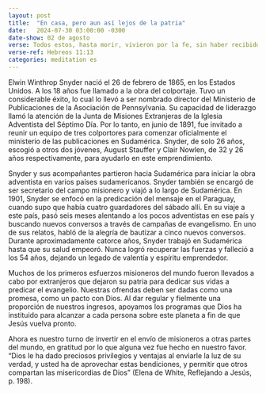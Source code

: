 ```yaml
---
layout: post
title:  "En casa, pero aun así lejos de la patria"
date:   2024-07-30 03:00:00 -0300
date-show: 02 de agosto
verse: Todos estos, hasta morir, vivieron por la fe, sin haber recibido las promesas, mirándolas de lejos, saludándolas y confesando que eran peregrinos y forasteros en la tierra.
verse-ref: Hebreos 11:13
categories: meditation es
---
```


Elwin Winthrop Snyder nació el 26 de febrero de 1865, en los Estados Unidos. A los 18 años fue llamado a la obra del colportaje. Tuvo un considerable éxito, lo cual lo llevó a ser nombrado director del Ministerio de Publicaciones de la Asociación de Pennsylvania. Su capacidad de liderazgo llamó la atención de la Junta de Misiones Extranjeras de la Iglesia Adventista del Séptimo Día. Por lo tanto, en junio de 1891, fue invitado a reunir un equipo de tres colportores para comenzar oficialmente el ministerio de las publicaciones en Sudamérica. Snyder, de solo 26 años, escogió a otros dos jóvenes, August Stauffer y Clair Nowlen, de 32 y 26 años respectivamente, para ayudarlo en este emprendimiento.

Snyder y sus acompañantes partieron hacia Sudamérica para iniciar la obra adventista en varios países sudamericanos. Snyder también se encargó de ser secretario del campo misionero y viajó a lo largo de Sudamérica. En 1901, Snyder se enfocó en la predicación del mensaje en el Paraguay, cuando supo que había cuatro guardadores del sábado allí. En su viaje a este país, pasó seis meses alentando a los pocos adventistas en ese país y buscando nuevos conversos a través de campañas de evangelismo. En uno de sus relatos, habló de la alegría de bautizar a cinco nuevos conversos. Durante aproximadamente catorce años, Snyder trabajó en Sudamérica hasta que su salud empeoró. Nunca logró recuperar las fuerzas y falleció a los 54 años, dejando un legado de valentía y espíritu emprendedor.

Muchos de los primeros esfuerzos misioneros del mundo fueron llevados a cabo por extranjeros que dejaron su patria para dedicar sus vidas a predicar el evangelio. Nuestras ofrendas deben ser dadas como una promesa, como un pacto con Dios. Al dar regular y fielmente una proporción de nuestros ingresos, apoyamos los programas que Dios ha instituido para alcanzar a cada persona sobre este planeta a fin de que Jesús vuelva pronto.

Ahora es nuestro turno de invertir en el envío de misioneros a otras partes del mundo, en gratitud por lo que alguna vez fue hecho en nuestro favor. “Dios le ha dado preciosos privilegios y ventajas al enviarle la luz de su verdad, y usted ha de aprovechar estas bendiciones, y permitir que otros compartan las misericordias de Dios” (Elena de White, Reflejando a Jesús, p. 198).
